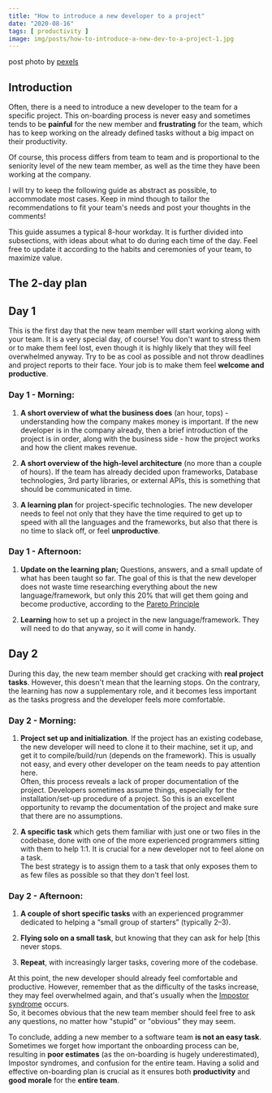 ```yaml
---
title: "How to introduce a new developer to a project"
date: "2020-08-16"
tags: [ productivity ]
image: img/posts/how-to-introduce-a-new-dev-to-a-project-1.jpg
---
```


post photo by [pexels](https://www.pexels.com/)

## Introduction

Often, there is a need to introduce a new developer to the team for a specific project. This on-boarding process is
never easy and sometimes tends to be **painful** for the new member and **frustrating** for the team, which has to keep
working on the already defined tasks without a big impact on their productivity.

Of course, this process differs from team to team and is proportional to the seniority level of the new team member, as
well as the time they have been working at the company.

I will try to keep the following guide as abstract as possible, to accommodate most cases. Keep in mind though to tailor
the recommendations to fit your team's needs and post your thoughts in the comments!

This guide assumes a typical 8-hour workday. It is further divided into subsections, with ideas about what to do during
each time of the day. Feel free to update it according to the habits and ceremonies of your team, to maximize value.

## The 2-day plan

## Day 1

This is the first day that the new team member will start working along with your team. It is a very special day, of
course!
You don't want to stress them or to make them feel lost, even though it is highly likely that they will feel overwhelmed
anyway.
Try to be as cool as possible and not throw deadlines and project reports to their face.
Your job is to make them feel **welcome and productive**.

### Day 1 - Morning:

1. **A short overview of what the business does** (an hour, tops) - understanding how the company makes money is
   important. If the new developer is in the company already, then a brief introduction of the project is in order,
   along with the business side - how the project works and how the client makes revenue.

2. **A short overview of the high-level architecture** (no more than a couple of hours). If the team has already decided
   upon frameworks, Database technologies, 3rd party libraries, or external APIs, this is something that should be
   communicated in time.

3. **A learning plan** for project-specific technologies. The new developer needs to feel not only that they have the
   time required to get up to speed with all the languages and the frameworks, but also that there is no time to slack
   off, or feel **unproductive**.

### Day 1 - Afternoon:

1. **Update on the learning plan;** Questions, answers, and a small update of what has been taught so far. The goal of
   this is that the new developer does not waste time researching everything about the new language/framework, but only
   this 20% that will get them going and become productive, according to
   the [Pareto Principle](https://en.wikipedia.org/wiki/Pareto_principle)

2. **Learning** how to set up a project in the new language/framework. They will need to do that anyway, so it will come
   in handy.

## Day 2

During this day, the new team member should get cracking with **real project tasks**. However, this doesn't mean that
the learning stops. On the contrary, the learning has now a supplementary role, and it becomes less important as the
tasks progress and the developer feels more comfortable.

### Day 2 - Morning:

1. **Project set up and initialization**. If the project has an existing codebase, the new developer will need to clone
   it to their machine, set it up, and get it to compile/build/run (depends on the framework). This is usually not easy,
   and every other developer on the team needs to pay attention here.<br>
   Often, this process reveals a lack of proper documentation of the project. Developers sometimes assume things,
   especially for the installation/set-up procedure of a project. So this is an excellent opportunity to revamp the
   documentation of the project and make sure that there are no assumptions.

2. **A specific task** which gets them familiar with just one or two files in the codebase, done with one of the more
   experienced programmers sitting with them to help 1:1. It is crucial for a new developer not to feel alone on a
   task.<br>The best strategy is to assign them to a task that only exposes them to as few files as possible so that
   they don't feel lost.

### Day 2 - Afternoon:

1. **A couple of short specific tasks** with an experienced programmer dedicated to helping a “small group of
   starters” (typically 2–3).

2. **Flying solo on a small task**, but knowing that they can ask for help [this never stops.

3. **Repeat**, with increasingly larger tasks, covering more of the codebase.

At this point, the new developer should already feel comfortable and productive. However, remember that as the
difficulty of the tasks increase, they may feel overwhelmed again, and that's usually when
the [Impostor syndrome](https://en.wikipedia.org/wiki/Impostor_syndrome) occurs.<br>So, it becomes obvious that the new
team member should feel free to ask any questions, no matter how "stupid" or "obvious" they may seem.

To conclude, adding a new member to a software team **is not an easy task**. Sometimes we forget how important the
onboarding process can be, resulting in **poor estimates** (as the on-boarding is hugely underestimated), Impostor
syndromes, and confusion for the entire team.
Having a solid and effective on-boarding plan is crucial as it ensures both **productivity** and **good morale** for the
**entire team**.
